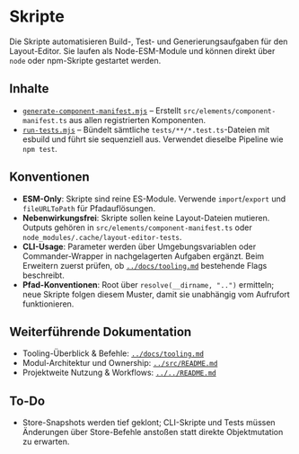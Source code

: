# Skripte

Die Skripte automatisieren Build-, Test- und Generierungsaufgaben für den Layout-Editor. Sie laufen als Node-ESM-Module und können direkt über `node` oder npm-Skripte gestartet werden.

## Inhalte
- [`generate-component-manifest.mjs`](generate-component-manifest.mjs) – Erstellt `src/elements/component-manifest.ts` aus allen registrierten Komponenten.
- [`run-tests.mjs`](run-tests.mjs) – Bündelt sämtliche `tests/**/*.test.ts`-Dateien mit esbuild und führt sie sequenziell aus. Verwendet dieselbe Pipeline wie `npm test`.

## Konventionen
- **ESM-Only**: Skripte sind reine ES-Module. Verwende `import`/`export` und `fileURLToPath` für Pfadauflösungen.
- **Nebenwirkungsfrei**: Skripte sollen keine Layout-Dateien mutieren. Outputs gehören in `src/elements/component-manifest.ts` oder `node_modules/.cache/layout-editor-tests`.
- **CLI-Usage**: Parameter werden über Umgebungsvariablen oder Commander-Wrapper in nachgelagerten Aufgaben ergänzt. Beim Erweitern zuerst prüfen, ob [`../docs/tooling.md`](../docs/tooling.md) bestehende Flags beschreibt.
- **Pfad-Konventionen**: Root über `resolve(__dirname, "..")` ermitteln; neue Skripte folgen diesem Muster, damit sie unabhängig vom Aufrufort funktionieren.

## Weiterführende Dokumentation
- Tooling-Überblick & Befehle: [`../docs/tooling.md`](../docs/tooling.md)
- Modul-Architektur und Ownership: [`../src/README.md`](../src/README.md)
- Projektweite Nutzung & Workflows: [`../../README.md`](../../README.md)

## To-Do

- Store-Snapshots werden tief geklont; CLI-Skripte und Tests müssen Änderungen über Store-Befehle anstoßen statt direkte Objektmutation zu erwarten.
